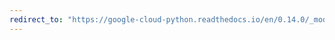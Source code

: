 ```yaml
---
redirect_to: "https://google-cloud-python.readthedocs.io/en/0.14.0/_modules/gcloud/logging/sink.html"
---
```

